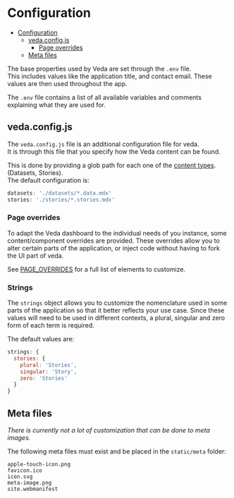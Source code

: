 # Configuration

- [Configuration](#configuration)
  - [veda.config.js](#vedaconfigjs)
    - [Page overrides](#page-overrides)
  - [Meta files](#meta-files)

The base properties used by Veda are set through the `.env` file.  
This includes values like the application title, and contact email. These values are then used throughout the app.

The `.env` file contains a list of all available variables and comments explaining what they are used for.

## veda.config.js

The `veda.config.js` file is an additional configuration file for veda.  
It is through this file that you specify how the Veda content can be found.

This is done by providing a glob path for each one of the [content types](./CONTENT.md). (Datasets, Stories).  
The default configuration is:
```js
datasets: './datasets/*.data.mdx'
stories: './stories/*.stories.mdx'
```

### Page overrides
To adapt the Veda dashboard to the individual needs of you instance, some content/component overrides are provided. These overrides allow you to alter certain parts of the application, or inject code without having to fork the UI part of veda.

See [PAGE_OVERRIDES](./PAGE_OVERRIDES.md) for a full list of elements to customize.

### Strings

The `strings` object allows you to customize the nomenclature used in some parts of the application so that it better reflects your use case. Since these values will need to be used in different contexts, a plural, singular and zero form of each term is required.

The default values are:
```js
strings: {
  stories: {
    plural: 'Stories',
    singular: 'Story',
    zero: 'Stories'
  }
}
```

## Meta files

_There is currently not a lot of customization that can be done to meta images._

The following meta files must exist and be placed in the `static/meta` folder:
```
apple-touch-icon.png
favicon.ico
icon.svg
meta-image.png
site.webmanifest
```